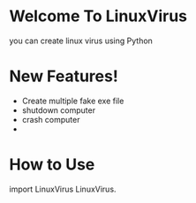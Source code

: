 # Welcome To LinuxVirus
 
 you can create linux virus using Python
 
# New Features!

- Create multiple fake exe file 
- shutdown computer
- crash computer
- 
# How to Use

import LinuxVirus
LinuxVirus.


